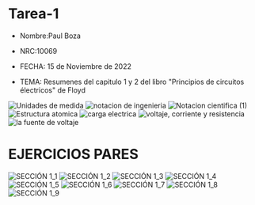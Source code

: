 # Tarea-1
- Nombre:Paul Boza

- NRC:10069

- FECHA: 15 de Noviembre de 2022

- TEMA: Resumenes del capitulo 1 y 2 del libro "Principios de circuitos électricos" de Floyd

![Unidades de medida](https://user-images.githubusercontent.com/116833964/201847546-bc17e9df-ffe4-45c9-9876-4a89e912e787.jpg)
![notacion de ingenieria](https://user-images.githubusercontent.com/116833964/201847565-680d39e9-cf9e-4bcf-ad10-25504a188910.jpg)
![Notacion cientifica (1)](https://user-images.githubusercontent.com/116833964/201847583-1f3a21a2-a44e-4f2b-817c-c4791e521116.jpg)
![Estructura atomica](https://user-images.githubusercontent.com/116833964/201847613-0856dc95-5cf8-4498-b4a6-84177ae12386.jpg)
![carga electrica](https://user-images.githubusercontent.com/116833964/201943714-ce86dd0f-32b9-4deb-86fa-b3679e7b58a1.png)
![voltaje, corriente y resistencia](https://user-images.githubusercontent.com/116833964/201962693-3d5d6a25-8ef3-4b05-8bfa-12bcf917756f.png)
![la fuente de voltaje](https://user-images.githubusercontent.com/116833964/201972770-857c790d-03ca-42c8-83b3-c6b3c7bb4056.png)
# EJERCICIOS PARES
![SECCIÓN 1_1](https://user-images.githubusercontent.com/116833964/201847295-39d30af5-bae8-4004-9d98-fd0f3917cba3.jpg)
![SECCIÓN 1_2](https://user-images.githubusercontent.com/116833964/201847310-e43ed715-97b4-46cb-aebc-89dd26ae004a.jpg)
![SECCIÓN 1_3](https://user-images.githubusercontent.com/116833964/201847322-7b1c539e-6b8e-4720-ac61-36e2ae3133e7.jpg)
![SECCIÓN 1_4](https://user-images.githubusercontent.com/116833964/201847339-fa19d3a8-1ebd-49f5-b277-37d96e960d44.jpg)
![SECCIÓN 1_5](https://user-images.githubusercontent.com/116833964/201847342-a82ecda0-2ff0-47c6-884b-0ab0bb7f976b.jpg)
![SECCIÓN 1_6](https://user-images.githubusercontent.com/116833964/201847347-adf8c03f-7c34-4bae-8c87-f350da719c96.jpg)
![SECCIÓN 1_7](https://user-images.githubusercontent.com/116833964/201847374-5fe6872e-96a0-41df-800e-3f65c556778a.jpg)
![SECCIÓN 1_8](https://user-images.githubusercontent.com/116833964/201847384-1e1e3619-5089-4b3b-8be3-256a4606f80e.jpg)
![SECCIÓN 1_9](https://user-images.githubusercontent.com/116833964/201850184-3b3e30a3-2072-40ec-bed5-953cba2701fd.jpg)
